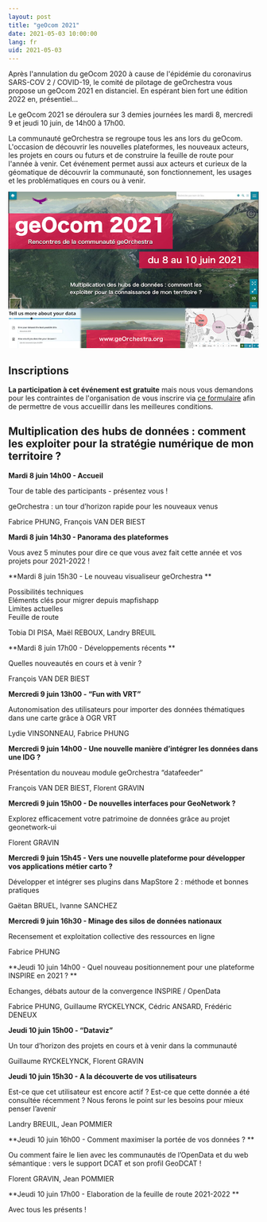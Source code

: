 ```yaml
---
layout: post
title: "geOcom 2021"
date: 2021-05-03 10:00:00
lang: fr
uid: 2021-05-03
---
```



Après l'annulation du geOcom 2020 à cause de l'épidémie du coronavirus SARS-COV 2 / COVID-19, le comité de pilotage de geOrchestra vous propose un geOcom 2021 en distanciel. En espérant bien fort une édition 2022 en, présentiel…

Le geOcom 2021 se déroulera sur 3 demies journées les mardi 8, mercredi 9 et jeudi 10 juin, de 14h00 à 17h00.

La communauté geOrchestra se regroupe tous les ans lors du geOcom. L'occasion de découvrir les nouvelles plateformes, les nouveaux acteurs, les projets en cours ou futurs et de construire la feuille de route pour l'année à venir. Cet événement permet aussi aux acteurs et curieux de la géomatique de découvrir la communauté, son fonctionnement, les usages et les problématiques en cours ou à venir.


![affiche geOcom 2021](/public/geocom2021/geocom_2021.png)


<!--more-->


## Inscriptions

**La participation à cet événement est gratuite** mais nous vous demandons pour les contraintes de l'organisation de  vous inscrire via [ce formulaire](https://docs.google.com/forms/d/e/1FAIpQLScAAsDPO1iFJjNQYnHrcmCslFGE3_cy-sx7Y-5VdmAPxMOJqg/viewform?usp=sf_link) afin de permettre de vous accueillir dans les meilleures conditions.


## Multiplication des hubs de données : comment les exploiter pour la stratégie numérique de mon territoire ?


**Mardi 8 juin 14h00 - Accueil**

Tour de table des participants - présentez vous !

geOrchestra : un tour d’horizon rapide pour les nouveaux venus

Fabrice PHUNG, François VAN DER BIEST


**Mardi 8 juin 14h30 - Panorama des plateformes**

Vous avez 5 minutes pour dire ce que vous avez fait cette année et vos projets pour 2021-2022 !


**Mardi 8 juin 15h30 - Le nouveau visualiseur geOrchestra **

Possibilités techniques  
Eléments clés pour migrer depuis mapfishapp  
Limites actuelles  
Feuille de route  

Tobia DI PISA, Maël REBOUX, Landry BREUIL


**Mardi 8 juin 17h00 - Développements récents **

Quelles nouveautés en cours et à venir ?

François VAN DER BIEST



**Mercredi 9 juin 13h00 - “Fun with VRT”**

Autonomisation des utilisateurs pour importer des données thématiques dans une carte grâce à OGR VRT

Lydie VINSONNEAU, Fabrice PHUNG


**Mercredi 9 juin 14h00 - Une nouvelle manière d’intégrer les données dans une IDG ?**

Présentation du nouveau module geOrchestra “datafeeder”

François VAN DER BIEST, Florent GRAVIN


**Mercredi 9 juin 15h00 - De nouvelles interfaces pour GeoNetwork ?**

Explorez efficacement votre patrimoine de données grâce au projet geonetwork-ui

Florent GRAVIN


**Mercredi 9 juin 15h45 - Vers une nouvelle plateforme pour développer vos applications métier carto ?**

Développer et intégrer ses plugins dans MapStore 2 : méthode et bonnes pratiques

Gaëtan BRUEL, Ivanne SANCHEZ


**Mercredi 9 juin 16h30 - Minage des silos de données nationaux**

Recensement et exploitation collective des ressources en ligne

Fabrice PHUNG


**Jeudi 10 juin 14h00 - Quel nouveau positionnement pour une plateforme INSPIRE en 2021 ? **

Echanges, débats autour de la convergence INSPIRE / OpenData 

Fabrice PHUNG, Guillaume RYCKELYNCK, Cédric ANSARD, Frédéric DENEUX


**Jeudi 10 juin 15h00 - “Dataviz”**

Un tour d’horizon des projets en cours et à venir dans la communauté

Guillaume RYCKELYNCK, Florent GRAVIN


**Jeudi 10 juin 15h30 - A la découverte de vos utilisateurs**

Est-ce que cet utilisateur est encore actif ? Est-ce que cette donnée a été consultée récemment ? 
Nous ferons le point sur les besoins pour mieux penser l’avenir

Landry BREUIL, Jean POMMIER


**Jeudi 10 juin 16h00 - Comment maximiser la portée de vos données ? **

Ou comment faire le lien avec les communautés de l’OpenData et du web sémantique : vers le support DCAT et son profil GeoDCAT !

Florent GRAVIN, Jean POMMIER


**Jeudi 10 juin 17h00 - Elaboration de la feuille de route 2021-2022 **

Avec tous les présents !


